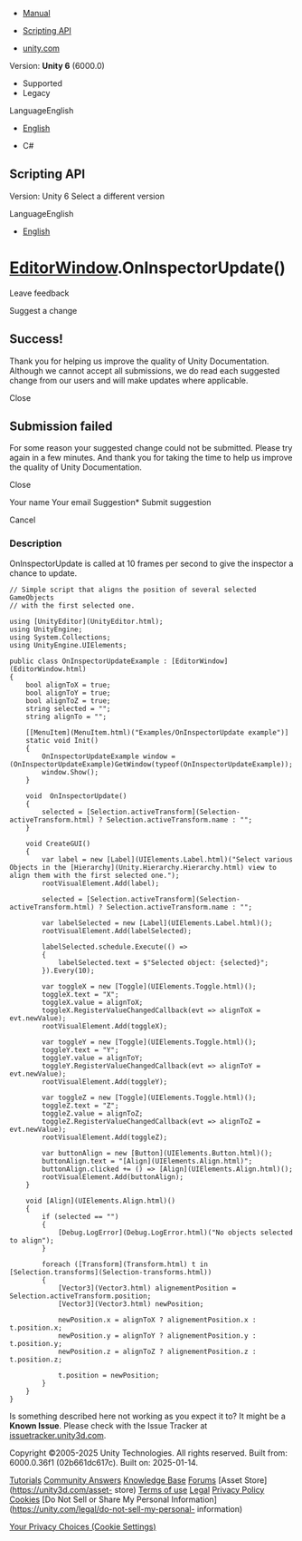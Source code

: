 [ ]()

  * [Manual](../Manual/index.html)
  * [Scripting API](../ScriptReference/index.html)

  * [unity.com](https://unity.com/)

Version: **Unity 6** (6000.0)

  * Supported
  * Legacy

LanguageEnglish

  * [English]()

  * C#

[ ](https://docs.unity3d.com)

## Scripting API

Version: Unity 6 Select a different version

LanguageEnglish

  * [English]()

#  [EditorWindow](EditorWindow.html).OnInspectorUpdate()

Leave feedback

Suggest a change

## Success!

Thank you for helping us improve the quality of Unity Documentation. Although
we cannot accept all submissions, we do read each suggested change from our
users and will make updates where applicable.

Close

## Submission failed

For some reason your suggested change could not be submitted. Please <a>try
again</a> in a few minutes. And thank you for taking the time to help us
improve the quality of Unity Documentation.

Close

Your name Your email Suggestion* Submit suggestion

Cancel

[ ]()

### Description

OnInspectorUpdate is called at 10 frames per second to give the inspector a
chance to update.

    
    
    // Simple script that aligns the position of several selected GameObjects
    // with the first selected one.
    
    using [UnityEditor](UnityEditor.html);
    using UnityEngine;
    using System.Collections;
    using UnityEngine.UIElements;
    
    public class OnInspectorUpdateExample : [EditorWindow](EditorWindow.html)
    {
        bool alignToX = true;
        bool alignToY = true;
        bool alignToZ = true;
        string selected = "";
        string alignTo = "";
    
        [[MenuItem](MenuItem.html)("Examples/OnInspectorUpdate example")]
        static void Init()
        {
            OnInspectorUpdateExample window = (OnInspectorUpdateExample)GetWindow(typeof(OnInspectorUpdateExample));
            window.Show();
        }
    
        void  OnInspectorUpdate()
        {        
            selected = [Selection.activeTransform](Selection-activeTransform.html) ? Selection.activeTransform.name : "";
        }
    
        void CreateGUI()
        {
            var label = new [Label](UIElements.Label.html)("Select various Objects in the [Hierarchy](Unity.Hierarchy.Hierarchy.html) view to align them with the first selected one.");
            rootVisualElement.Add(label);
    
            selected = [Selection.activeTransform](Selection-activeTransform.html) ? Selection.activeTransform.name : "";
    
            var labelSelected = new [Label](UIElements.Label.html)();
            rootVisualElement.Add(labelSelected);
    
            labelSelected.schedule.Execute(() =>
            {
                labelSelected.text = $"Selected object: {selected}";
            }).Every(10);
    
            var toggleX = new [Toggle](UIElements.Toggle.html)();
            toggleX.text = "X";
            toggleX.value = alignToX;
            toggleX.RegisterValueChangedCallback(evt => alignToX = evt.newValue);
            rootVisualElement.Add(toggleX);
    
            var toggleY = new [Toggle](UIElements.Toggle.html)();
            toggleY.text = "Y";
            toggleY.value = alignToY;
            toggleY.RegisterValueChangedCallback(evt => alignToY = evt.newValue);
            rootVisualElement.Add(toggleY);
    
            var toggleZ = new [Toggle](UIElements.Toggle.html)();
            toggleZ.text = "Z";
            toggleZ.value = alignToZ;
            toggleZ.RegisterValueChangedCallback(evt => alignToZ = evt.newValue);
            rootVisualElement.Add(toggleZ);
    
            var buttonAlign = new [Button](UIElements.Button.html)();
            buttonAlign.text = "[Align](UIElements.Align.html)";
            buttonAlign.clicked += () => [Align](UIElements.Align.html)();
            rootVisualElement.Add(buttonAlign);
        }
    
        void [Align](UIElements.Align.html)()
        {
            if (selected == "")
            {
                [Debug.LogError](Debug.LogError.html)("No objects selected to align");
            }
    
            foreach ([Transform](Transform.html) t in [Selection.transforms](Selection-transforms.html))
            {
                [Vector3](Vector3.html) alignementPosition = Selection.activeTransform.position;
                [Vector3](Vector3.html) newPosition;
    
                newPosition.x = alignToX ? alignementPosition.x : t.position.x;
                newPosition.y = alignToY ? alignementPosition.y : t.position.y;
                newPosition.z = alignToZ ? alignementPosition.z : t.position.z;
    
                t.position = newPosition;
            }
        }
    }
    

Is something described here not working as you expect it to? It might be a
**Known Issue**. Please check with the Issue Tracker at
[issuetracker.unity3d.com](https://issuetracker.unity3d.com).

Copyright ©2005-2025 Unity Technologies. All rights reserved. Built from:
6000.0.36f1 (02b661dc617c). Built on: 2025-01-14.

[Tutorials](https://unity3d.com/learn) [Community
Answers](https://answers.unity3d.com) [Knowledge
Base](https://support.unity3d.com/hc/en-us)
[Forums](https://forum.unity3d.com) [Asset Store](https://unity3d.com/asset-
store) [Terms of use](https://docs.unity3d.com/Manual/TermsOfUse.html)
[Legal](https://unity.com/legal) [Privacy
Policy](https://unity.com/legal/privacy-policy)
[Cookies](https://unity.com/legal/cookie-policy) [Do Not Sell or Share My
Personal Information](https://unity.com/legal/do-not-sell-my-personal-
information)

[Your Privacy Choices (Cookie Settings)](javascript:void\(0\);)

